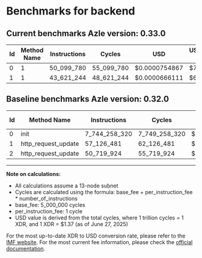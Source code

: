 # Benchmarks for backend

## Current benchmarks Azle version: 0.33.0

| Id  | Method Name | Instructions | Cycles     | USD           | USD/Million Calls | Change                                    |
| --- | ----------- | ------------ | ---------- | ------------- | ----------------- | ----------------------------------------- |
| 0   | 1           | 50_099_780   | 55_099_780 | $0.0000754867 | $75.48            | <font color="green">-7_694_158_540</font> |
| 1   | 1           | 43_621_244   | 48_621_244 | $0.0000666111 | $66.61            | <font color="green">-13_505_237</font>    |

## Baseline benchmarks Azle version: 0.32.0

| Id  | Method Name         | Instructions  | Cycles        | USD           | USD/Million Calls |
| --- | ------------------- | ------------- | ------------- | ------------- | ----------------- |
| 0   | init                | 7_744_258_320 | 7_749_258_320 | $0.0106164839 | $10_616.48        |
| 1   | http_request_update | 57_126_481    | 62_126_481    | $0.0000851133 | $85.11            |
| 2   | http_request_update | 50_719_924    | 55_719_924    | $0.0000763363 | $76.33            |

---

**Note on calculations:**

- All calculations assume a 13-node subnet
- Cycles are calculated using the formula: base_fee + per_instruction_fee \* number_of_instructions
- base_fee: 5_000_000 cycles
- per_instruction_fee: 1 cycle
- USD value is derived from the total cycles, where 1 trillion cycles = 1 XDR, and 1 XDR = $1.37 (as of June 27, 2025)

For the most up-to-date XDR to USD conversion rate, please refer to the [IMF website](https://www.imf.org/external/np/fin/data/rms_sdrv.aspx).
For the most current fee information, please check the [official documentation](https://internetcomputer.org/docs/references/cycles-cost-formulas).
